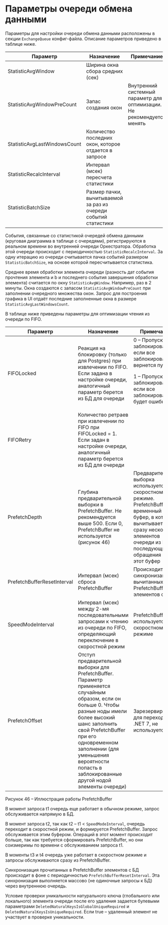 # Параметры очереди обмена данными 

Параметры для настройки очереди обмена данными расположены в секции `ExchangeQueue` конфиг-файла. Описание параметров приведено в таблице ниже. 

| Параметр                     | Назначение                          | Примечание             |
| ---------------------------- | ----------------------------------- | ---------------------- |
| StatisticAvgWindow           | Ширина окна сбора средних (сек)     |                        |
| StatisticAvgWindowPreCount   | Запас создания окон                 | Внутренний системный параметр для оптимизации. Не рекомендуется менять |
| StatisticAvgLastWindowsCount | Количество последних окон, которое отдается в запросе |      |
| StatisticRecalcInterval      | Интервал (мсек) пересчета статистики |                       |
| StatisticBatchSize           | Размер пачки, вычитываемой за раз из очереди событий статистики |  |

События, связанные со статистикой очередей обмена данными (круговая диаграмма в таблице с очередями), регистрируются в реальном времени во внутренней очереди Оркестратора. Обработка этой очереди происходит с периодичностью `StatisticRecalcInterval`. За одну итерацию из очереди считывается пачка событий размером `StatisticBatchSize`, на основе которой пересчитывается статистика.

Среднее время обработки элемента очереди (разность дат события прочтения элемента и b и последнего события завершения обработки элемента) считается по окну `StatisticAvgWindow`. Например, раз в 2 минуты. Окна создаются с запасом `StatisticAvgWindowPreCount` при заполнении очередного множества окон. Запрос для построения графика в UI отдаёт последние заполненные окна в размере `StatisticAvgLastWindowsCount`.

В таблице ниже приведены параметры для оптимизации чтения из очереди по FIFO.

| Параметр         | Назначение                    | Примечание             |
| ---------------- | ----------------------------- | ---------------------- |
| FIFOLocked       | Реакция на блокировку (только для Postgres) при извлечении по FIFO. Если задана в настройке очереди, аналогичный параметр берется из БД для очереди | 0 – Пропускаем заблокированные, если все заблокированы - вернется пусто <p>1 – Пропускаем заблокированные, если все заблокированы - будет ошибка </p> |
| FIFORetry        | Количество ретраев при извлечении по FIFO при FIFOLocked = 1. Если задан в настройке очереди, аналогичный параметр берется из БД для очереди |             |
| PrefetchDepth    | Глубина предварительной выборки в PrefetchBuffer. Не рекомендуется выше 500. Если 0, PrefetchBuffer не используется (рисунок 46) | Предварительная выборка используется в скоростном режиме. PrefetchBuffer – временный буфер, в который вычитывается сразу несколько элементов очереди из БД, и последующие обращения идут в этот буфер |
| PrefetchBufferResetInterval | Интервал (мсек) сброса PrefetchBuffer | Происходит синхронизация вычитанных из PrefetchBuffer элементов с БД |
| SpeedModeInterval | Интервал (мсек) между 2-мя последовательными запросами к чтению из очереди по FIFO, определяющий переключение в скоростной режим | PrefetchBuffer используется в скоростном режиме |
| PrefetchOffset   | Отступ предварительной выборки для PrefetchBuffer. Параметр применяется случайным образом, если он больше 0. Чтобы разные ноды имели более высокий шанс заполнить свой PrefetchBuffer при его одновременном заполнении (для уменьшения вероятности попасть в заблокированные другой нодой элементы очереди) | Зарезервирован для перехода на .NET 7, не используется |


Рисунок 46 – Иллюстрация работы PrefetchBuffer

В момент запроса t1 очередь еще работает в обычном режиме, запрос обслуживается напрямую в БД. 

В момент запроса t2, так как t2 – t1 < `SpeedModeInterval`, очередь переходит в скоростной режим, и формируется PrefetchBuffer. Запрос обслуживается этим буфером. Операций в этот момент происходит больше, так как требуется сформировать PrefetchBuffer, но они соизмеримы по времени с обслуживанием запроса t1.

В моменты t3 и t4 очередь уже работает в скоростном режиме и запросы обслуживаются сразу из PrefetchBuffer.

Синхронизация прочитанных в PrefetchBuffer элементов с БД происходит в фоне с периодичностью `PrefetchBufferResetInterval`. Эта синхронизация выполняется массово (не одиночные запросы к БД) через внутреннюю очередь.

Условие проверки уникальности натурального ключа (глобального или локального) элемента очереди после его удаления задается булевыми параметрами `DeletedNaturalKeysIsGlobalUniqueRequired` и `DeletedNaturalKeysIsUniqueRequired`. Если true – удаленный элемент не участвует в проверке уникальности.
